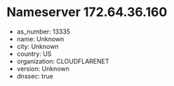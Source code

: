 # Nameserver 172.64.36.160

* as_number: 13335
* name: Unknown
* city: Unknown
* country: US
* organization: CLOUDFLARENET
* version: Unknown
* dnssec: true
